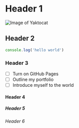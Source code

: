 # Header 1
![Image of Yaktocat](https://octodex.github.com/images/yaktocat.png)
## Header 2
``` javascript
console.log('hello world')
```
### Header 3
- [ ] Turn on GitHub Pages
- [ ] Outline my portfolio
- [ ] Introduce myself to the world
#### Header 4
##### Header 5
###### Header 6

